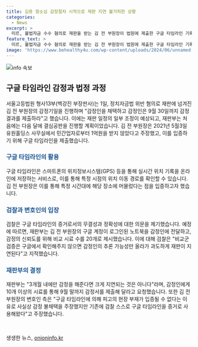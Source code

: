 ```yaml
---
title: 김용 항소심 감정절차 시작으로 재판 지연 불가피한 상황
categories:
  - News
excerpt: >
  미르, 불법자금 수수 혐의로 재판을 받는 김 전 부원장이 법원에 제출한 구글 타임라인 기록에 대해 재판부가 감정 절차를 밟기로 했다. 3개월 내에만 감정을 완료하면 지연 문제 없을 것이라고 전했다. 재판부는 감정인에게 10개 이상의 시료를 요청하며, 김 전 부원장 측은 구글 타임라인의 무결성은 감정 결과로 확인될 것이라고 확신을 밝혔다.
feature_text: >
  미르, 불법자금 수수 혐의로 재판을 받는 김 전 부원장이 법원에 제출한 구글 타임라인 기록에 대해 재판부가 감정 절차를 밟기로 했다. 3개월 내에만 감정을 완료하면 지연 문제 없을 것이라고 전했다. 재판부는 감정인에게 10개 이상의 시료를 요청하며, 김 전 부원장 측은 구글 타임라인의 무결성은 감정 결과로 확인될 것이라고 확신을 밝혔다.
image: 'https://www.behealthy4u.com/wp-content/uploads/2024/06/unnamed-file.png'
---
```


<p><img src="https://www.behealthy4u.com/wp-content/uploads/2024/06/unnamed-file.png" alt="info 속보" /></p>

<h2 data-ke-size="size26">구글 타임라인 감정과 법정 과정</h2>

<p data-ke-size="size16">서울고등법원 형사13부(백강진 부장판사)는 1일, 정치자금법 위반 혐의로 재판에 넘겨진 김 전 부원장의 감정기일을 진행하며 "감정인을 채택하고 감정인은 9월 30일까지 감정 결과를 제출하라"고 했습니다. 이에는 재판 일정의 일부 조정이 예상되고, 재판부는 처음에는 다음 달에 결심공판을 진행할 계획이었습니다. 김 전 부원장은 2021년 5월3일 유원홀딩스 사무실에서 민간업자로부터 1억원을 받지 않았다고 주장했고, 이를 입증하기 위해 구글 타임라인을 제출했습니다.</p>

<h3><span style="color: #1a5490;">구글 타임라인의 활용</span></h3>

<p data-ke-size="size16">구글 타임라인은 스마트폰의 위치정보시스템(GPS) 등을 통해 실시간 위치 기록을 온라인에 저장하는 서비스로, 이를 통해 특정 시점의 위치 이동 경로를 확인할 수 있습니다. 김 전 부원장은 이를 통해 특정 시간대에 해당 장소에 머물렀다는 점을 입증하고자 했습니다.</p>

<h3><span style="color: #1a5490;">검찰과 변호인의 입장</span></h3>

<p data-ke-size="size16">검찰은 구글 타임라인의 증거로서의 무결성과 정확성에 대한 의문을 제기했습니다. 예정에 따르면, 재판부는 김 전 부원장의 구글 계정이 로그인된 노트북을 감정인에 전달하고, 감정의 신뢰도를 위해 비교 시료 수를 20개로 제시했습니다. 이에 대해 검찰은 "비교군 검증은 구글에서 확인해주지 않으면 감정인의 추론 가능성만 올라가 과도하게 재판이 지연된다"고 지적했습니다.</p>

<h3><span style="color: #1a5490;">재판부의 결정</span></h3>

<p data-ke-size="size16">재판부는 "3개월 내에만 감정을 해준다면 크게 지연되는 것은 아니다"라며, 감정인에게 10개 이상의 시료를 통해 9월 말까지 감정서를 제출해 달라고 요청했습니다. 또한 김 전 부원장의 변호인 측은 "구글 타임라인에 의해 피고의 현장 부재가 입증될 수 없다는 이유로 사실상 감정 불채택을 주장했지만 기존에 검찰 스스로 구글 타임라인을 증거로 사용해왔다"고 주장했습니다.</p>

<p data-ke-size="size16">&nbsp;</p>
생생한 뉴스, <a href="https://onioninfo.kr" rel="dofollow">onioninfo.kr</a>


